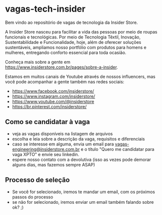 # vagas-tech-insider

Bem vindo ao repositório de vagas de tecnologia da Insider Store.

A Insider Store nasceu para facilitar a vida das pessoas por meio de roupas funcionais e tecnológicas. Por meio de Tecnologia Têxtil, Inovação, Sustentabilidade e Funcionalidade, hoje, além de oferecer soluções sustentáveis, ampliamos nosso portfólio com produtos para homens e mulheres, entregando conforto essencial para toda ocasião.

Conheça mais sobre a gente em https://www.insiderstore.com.br/pages/sobre-a-insider.

Estamos em muitos canais de Youtube através de nossos influencers, mas você pode acompanhar a gente também nas redes sociais:

* https://www.facebook.com/insiderstore/
* https://www.instagram.com/insiderstore/
* https://www.youtube.com/@insiderstore
* https://br.pinterest.com/insiderstore/

## Como se candidatar à vaga

* veja as vagas disponíveis na listagem de arquivos
* escolha e leia sobre a descrição da vaga, requisitos e diferenciais
* caso se interesse em alguma, envia um email para vagas-engineering@insiderstore.com.br e o título "Quero me candidatar para vaga XPTO" e envie seu linkedin.
* espere nosso contato com a devolutiva (isso as vezes pode demorar alguns dias, mas fazemos sempre ASAP)

## Processo de seleção

* Se você for selecionado, iremos te mandar um email, com os próximos passos do processo
* se não for selecionado, iremos enviar um email também falando sobre ok? ;)
